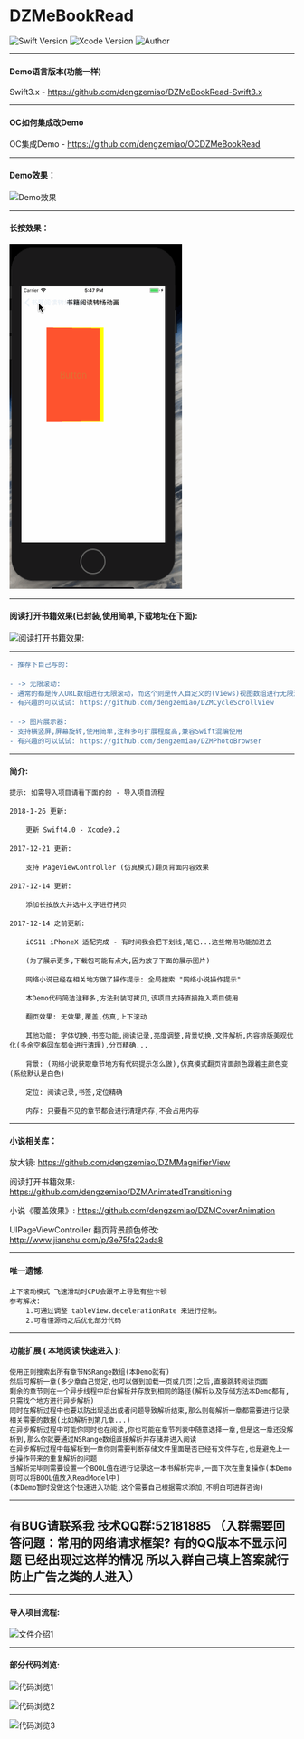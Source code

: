 # DZMeBookRead

![Swift Version](https://img.shields.io/badge/Swift-4.1-orange.svg)
![Xcode Version](https://img.shields.io/badge/Xcode-9.2-orange.svg)
![Author](https://img.shields.io/badge/Author-DZM-blue.svg)

***
#### Demo语言版本(功能一样)

Swift3.x - https://github.com/dengzemiao/DZMeBookRead-Swift3.x

***
#### OC如何集成改Demo

OC集成Demo - https://github.com/dengzemiao/OCDZMeBookRead

***
#### Demo效果：

![Demo效果](gif_0.gif)

***
#### 长按效果：

![Demo效果](gif_1.gif)

***

#### 阅读打开书籍效果(已封装,使用简单,下载地址在下面):

![阅读打开书籍效果:](gif_2.gif)

***

```diff
- 推荐下自己写的:

- -> 无限滚动:
- 通常的都是传入URL数组进行无限滚动，而这个则是传入自定义的(Views)视图数组进行无限滚动，也支持控制器无限滚动
- 有兴趣的可以试试: https://github.com/dengzemiao/DZMCycleScrollView

- -> 图片展示器:
- 支持横竖屏,屏幕旋转,使用简单,注释多可扩展程度高,兼容Swift混编使用
- 有兴趣的可以试试: https://github.com/dengzemiao/DZMPhotoBrowser
```

***
#### 简介:

    提示: 如需导入项目请看下面的的 - 导入项目流程

    2018-1-26 更新:

        更新 Swift4.0 - Xcode9.2

    2017-12-21 更新:

        支持 PageViewController (仿真模式)翻页背面内容效果

    2017-12-14 更新:
    
        添加长按放大并选中文字进行拷贝

    2017-12-14 之前更新:

        iOS11 iPhoneX 适配完成 - 有时间我会把下划线,笔记...这些常用功能加进去
    
        (为了展示更多,下载包可能有点大,因为放了下面的展示图片)

        网络小说已经在相关地方做了操作提示: 全局搜索 "网络小说操作提示"

        本Demo代码简洁注释多,方法封装可拷贝,该项目支持直接拖入项目使用

        翻页效果: 无效果,覆盖,仿真,上下滚动

        其他功能: 字体切换,书签功能,阅读记录,亮度调整,背景切换,文件解析,内容排版美观优化(多余空格回车都会进行清理),分页精确...

        背景: (网络小说获取章节地方有代码提示怎么做),仿真模式翻页背面颜色跟着主颜色变(系统默认是白色)

        定位: 阅读记录,书签,定位精确

        内存: 只要看不见的章节都会进行清理内存,不会占用内存
        
***
#### 小说相关库：

放大镜: https://github.com/dengzemiao/DZMMagnifierView

阅读打开书籍效果: https://github.com/dengzemiao/DZMAnimatedTransitioning

小说《覆盖效果》: https://github.com/dengzemiao/DZMCoverAnimation

UIPageViewController 翻页背景颜色修改: http://www.jianshu.com/p/3e75fa22ada8

***
#### 唯一遗憾:
    上下滚动模式 飞速滑动时CPU会跟不上导致有些卡顿
    参考解决:
        1.可通过调整 tableView.decelerationRate 来进行控制。
        2.可看懂源码之后优化部分代码
***
#### 功能扩展 ( 本地阅读 快速进入 ):
    使用正则搜索出所有章节NSRange数组(本Demo就有)
    然后可解析一章(多少章自己觉定,也可以做到加载一页或几页)之后,直接跳转阅读页面
    剩余的章节则在一个异步线程中后台解析并存放到相同的路径(解析以及存储方法本Demo都有,只需找个地方进行异步解析)
    同时在解析过程中也要以防出现退出或者问题导致解析结束,那么则每解析一章都需要进行记录相关需要的数据(比如解析到第几章...)
    在异步解析过程中可能你同时也在阅读,你也可能在章节列表中随意选择一章,但是这一章还没解析到,那么你就要通过NSRange数组直接解析并存储并进入阅读
    在异步解析过程中每解析到一章你则需要判断存储文件里面是否已经有文件存在,也是避免上一步操作带来的重复解析的问题
    当解析完毕则需要设置一个BOOL值在进行记录这一本书解析完毕,一面下次在重复操作(本Demo则可以将BOOL值放入ReadModel中)
    (本Demo暂时没做这个快速进入功能,这个需要自己根据需求添加,不明白可进群咨询)

***
## 有BUG请联系我 技术QQ群:52181885 （入群需要回答问题：常用的网络请求框架? 有的QQ版本不显示问题 已经出现过这样的情况 所以入群自己填上答案就行 防止广告之类的人进入）

***
#### 导入项目流程:

![文件介绍1](icon_0.png)

***
#### 部分代码浏览:

![代码浏览1](code_0.png)

![代码浏览2](code_1.png)

![代码浏览3](code_2.png)
